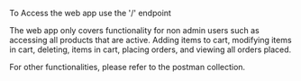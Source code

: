 To Access the web app use the '/' endpoint

The web app only covers functionality for non admin users such as accessing all products that are active. Adding items to cart, modifying items in cart, deleting, items in cart, placing orders, and viewing all orders placed.

For other functionalities, please refer to the postman collection.